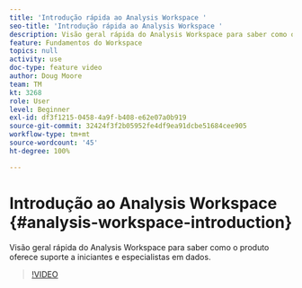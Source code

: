 ```yaml
---
title: 'Introdução rápida ao Analysis Workspace '
seo-title: 'Introdução rápida ao Analysis Workspace '
description: Visão geral rápida do Analysis Workspace para saber como o produto oferece suporte a iniciantes e especialistas em dados.
feature: Fundamentos do Workspace
topics: null
activity: use
doc-type: feature video
author: Doug Moore
team: TM
kt: 3268
role: User
level: Beginner
exl-id: df3f1215-0458-4a9f-b408-e62e07a0b919
source-git-commit: 32424f3f2b05952fe4df9ea91dcbe51684cee905
workflow-type: tm+mt
source-wordcount: '45'
ht-degree: 100%

---
```


# Introdução ao Analysis Workspace {#analysis-workspace-introduction}

Visão geral rápida do Analysis Workspace para saber como o produto oferece suporte a iniciantes e especialistas em dados.

>[!VIDEO](https://video.tv.adobe.com/v/28165/?quality=12)
